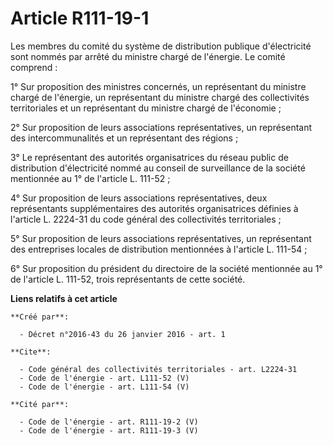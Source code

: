# Article R111-19-1

Les membres du comité du système de distribution publique d'électricité sont nommés par arrêté du ministre chargé de
l'énergie. Le comité comprend : 

1° Sur proposition des ministres concernés, un représentant du ministre chargé de l'énergie, un représentant du ministre
chargé des collectivités territoriales et un représentant du ministre chargé de l'économie ; 

2° Sur proposition de leurs associations représentatives, un représentant des intercommunalités et un représentant des
régions ; 

3° Le représentant des autorités organisatrices du réseau public de distribution d'électricité nommé au conseil de
surveillance de la société mentionnée au 1° de l'article L. 111-52 ; 

4° Sur proposition de leurs associations représentatives, deux représentants supplémentaires des autorités organisatrices
définies à l'article L. 2224-31 du code général des collectivités territoriales ; 

5° Sur proposition de leurs associations représentatives, un représentant des entreprises locales de distribution mentionnées
à l'article L. 111-54 ; 

6° Sur proposition du président du directoire de la société mentionnée au 1° de l'article L. 111-52, trois représentants de
cette société.

**Liens relatifs à cet article**

	**Créé par**:

	  - Décret n°2016-43 du 26 janvier 2016 - art. 1

	**Cite**:

	  - Code général des collectivités territoriales - art. L2224-31
	  - Code de l'énergie - art. L111-52 (V)
	  - Code de l'énergie - art. L111-54 (V)

	**Cité par**:

	  - Code de l'énergie - art. R111-19-2 (V)
	  - Code de l'énergie - art. R111-19-3 (V)
